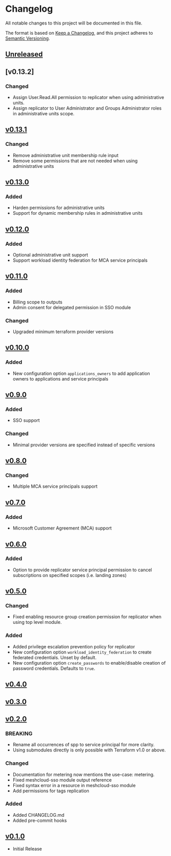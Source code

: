 # Changelog

All notable changes to this project will be documented in this file.

The format is based on [Keep a Changelog](https://keepachangelog.com/en/1.0.0/),
and this project adheres to [Semantic Versioning](https://semver.org/spec/v2.0.0.html).

## [Unreleased]

## [v0.13.2]

### Changed

- Assign User.Read.All permission to replicator when using administrative units.
- Assign replicator to User Administrator and Groups Administrator roles in administrative units scope.

## [v0.13.1]

### Changed

- Remove administrative unit membership rule input
- Remove some permissions that are not needed when using administrative units

## [v0.13.0]

### Added

- Harden permissions for administrative units
- Support for dynamic membership rules in administrative units

## [v0.12.0]

### Added

- Optional administrative unit support
- Support workload identity federation for MCA service principals

## [v0.11.0]

### Added

- Billing scope to outputs
- Admin consent for delegated permission in SSO module

### Changed

- Upgraded minimum terraform provider versions

## [v0.10.0]

### Added

- New configuration option `applications_owners` to add application owners to applications and service principals

## [v0.9.0]

### Added

- SSO support

### Changed

- Minimal provider versions are specified instead of specific versions

## [v0.8.0]

### Changed

- Multiple MCA service principals support

## [v0.7.0]

### Added

- Microsoft Customer Agreement (MCA) support

## [v0.6.0]

### Added

- Option to provide replicator service principal permission to cancel subscriptions on specified scopes (i.e. landing zones)

## [v0.5.0]

### Changed

- Fixed enabling resource group creation permission for replicator when using top level module.

### Added

- Added privilege escalation prevention policy for replicator
- New configuration option `workload_identity_federation` to create federated credentials. Unset by default.
- New configuration option `create_passwords` to enable/disable creation of password credentials. Defaults to `true`.

## [v0.4.0]

## [v0.3.0]

## [v0.2.0]

### BREAKING

- Rename all occurrences of spp to service principal for more clarity.
- Using submodules directly is only possible with Terraform v1.0 or above.

### Changed

- Documentation for metering now mentions the use-case: metering.
- Fixed meshcloud-sso module output reference
- Fixed syntax error in a resource in meshcloud-sso module
- Add permissions for tags replication

### Added

- Added CHANGELOG.md
- Added pre-commit hooks

## [v0.1.0]

- Initial Release

[unreleased]: https://github.com/meshcloud/terraform-azure-meshplatform/compare/v0.13.1...HEAD
[v0.13.1]: https://github.com/meshcloud/terraform-azure-meshplatform/releases/tag/v0.13.1
[v0.13.0]: https://github.com/meshcloud/terraform-azure-meshplatform/releases/tag/v0.13.0
[v0.12.0]: https://github.com/meshcloud/terraform-azure-meshplatform/releases/tag/v0.12.0
[v0.11.0]: https://github.com/meshcloud/terraform-azure-meshplatform/releases/tag/v0.11.0
[v0.1.0]: https://github.com/meshcloud/terraform-azure-meshplatform/releases/tag/v0.1.0
[v0.2.0]: https://github.com/meshcloud/terraform-azure-meshplatform/releases/tag/v0.2.0
[v0.3.0]: https://github.com/meshcloud/terraform-azure-meshplatform/releases/tag/v0.3.0
[v0.4.0]: https://github.com/meshcloud/terraform-azure-meshplatform/releases/tag/v0.4.0
[v0.5.0]: https://github.com/meshcloud/terraform-azure-meshplatform/releases/tag/v0.5.0
[v0.6.0]: https://github.com/meshcloud/terraform-azure-meshplatform/releases/tag/v0.6.0
[v0.7.0]: https://github.com/meshcloud/terraform-azure-meshplatform/releases/tag/v0.7.0
[v0.8.0]: https://github.com/meshcloud/terraform-azure-meshplatform/releases/tag/v0.8.0
[v0.9.0]: https://github.com/meshcloud/terraform-azure-meshplatform/releases/tag/v0.9.0
[v0.10.0]: https://github.com/meshcloud/terraform-azure-meshplatform/releases/tag/v0.10.0

